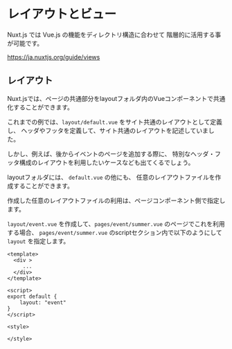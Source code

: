 # レイアウトとビュー

Nuxt.js では Vue.js の機能をディレクトリ構造に合わせて
階層的に活用する事が可能です。

https://ja.nuxtjs.org/guide/views

## レイアウト

Nuxt.jsでは、ページの共通部分をlayoutフォルダ内のVueコンポーネントで共通化することができます。

これまでの例では、`layout/default.vue` をサイト共通のレイアウトとして定義し、
ヘッダやフッタを定義して、サイト共通のレイアウトを記述していました。

しかし、例えば、後からイベントのページを追加する際に、
特別なヘッダ・フッタ構成のレイアウトを利用したいケースなども出てくるでしょう。

layoutフォルダには、 `default.vue` の他にも、
任意のレイアウトファイルを作成することができます。

作成した任意のレイアウトファイルの利用は、ページコンポーネント側で指定します。

`layout/event.vue` を作成して、`pages/event/summer.vue` のページでこれを利用する場合、
`pages/event/summer.vue` のscriptセクション内で以下のようにして `layout` を指定します。

```vue
<template>
  <div >
     ...
  </div>
</template>

<script>
export default {
    layout: "event"
}
</script>

<style>

</style>
```


